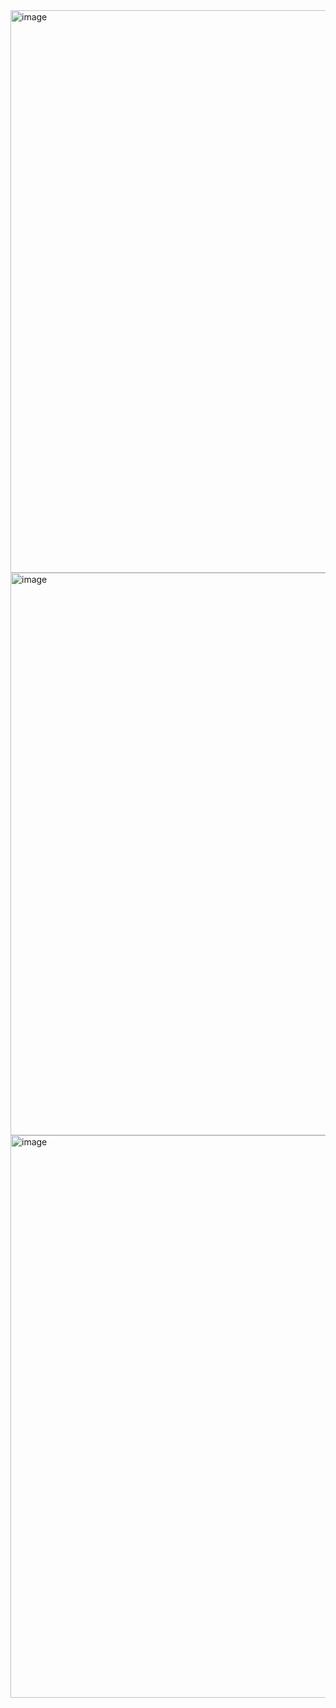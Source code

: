 <img width="1440" height="900" alt="image" src="https://github.com/user-attachments/assets/d7a5e73c-48cf-4f3c-b75a-ed904fd05543" />
<img width="1440" height="900" alt="image" src="https://github.com/user-attachments/assets/191a78f9-6c5d-4396-ae8e-0da6807369f9" />
<img width="1440" height="900" alt="image" src="https://github.com/user-attachments/assets/4210900e-aa92-43c0-85c2-2fd50bae13ba" />
